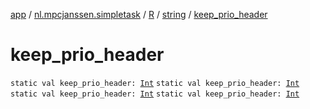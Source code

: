 [app](../../../index.md) / [nl.mpcjanssen.simpletask](../../index.md) / [R](../index.md) / [string](index.md) / [keep_prio_header](.)

# keep_prio_header

`static val keep_prio_header: `[`Int`](https://kotlinlang.org/api/latest/jvm/stdlib/kotlin/-int/index.html)
`static val keep_prio_header: `[`Int`](https://kotlinlang.org/api/latest/jvm/stdlib/kotlin/-int/index.html)
`static val keep_prio_header: `[`Int`](https://kotlinlang.org/api/latest/jvm/stdlib/kotlin/-int/index.html)
`static val keep_prio_header: `[`Int`](https://kotlinlang.org/api/latest/jvm/stdlib/kotlin/-int/index.html)